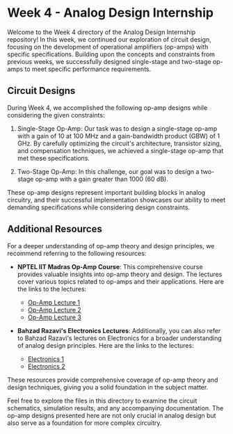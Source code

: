  # Week 4 - Analog Design Internship

Welcome to the Week 4 directory of the Analog Design Internship repository! In this week, we continued our exploration of circuit design, focusing on the development of operational amplifiers (op-amps) with specific specifications. Building upon the concepts and constraints from previous weeks, we successfully designed single-stage and two-stage op-amps to meet specific performance requirements.

## Circuit Designs

During Week 4, we accomplished the following op-amp designs while considering the given constraints:

1. Single-Stage Op-Amp: Our task was to design a single-stage op-amp with a gain of 10 at 100 MHz and a gain-bandwidth product (GBW) of 1 GHz. By carefully optimizing the circuit's architecture, transistor sizing, and compensation techniques, we achieved a single-stage op-amp that met these specifications.

2. Two-Stage Op-Amp: In this challenge, our goal was to design a two-stage op-amp with a gain greater than 1000 (60 dB). 

These op-amp designs represent important building blocks in analog circuitry, and their successful implementation showcases our ability to meet demanding specifications while considering design constraints.

## Additional Resources

For a deeper understanding of op-amp theory and design principles, we recommend referring to the following resources:

- **NPTEL IIT Madras Op-Amp Course**: This comprehensive course provides valuable insights into op-amp theory and design. The lectures cover various topics related to op-amps and their applications. Here are the links to the lectures:

  - [Op-Amp Lecture 1](https://youtu.be/NlD9KDBVaM0)
  - [Op-Amp Lecture 2](https://youtu.be/f8gtlCu_jEo)
  - [Op-Amp Lecture 3](https://youtu.be/PUk5B2dtXTU)

- **Bahzad Razavi's Electronics Lectures**: Additionally, you can also refer to Bahzad Razavi's lectures on Electronics for a broader understanding of analog design principles. Here are the links to the lectures:

  - [Electronics 1](https://youtube.com/playlist?list=PLiDoPUX9nLkJ8dnPgKoVEOiAb8BfulKRR)
  - [Electronics 2](https://youtube.com/playlist?list=PLiDoPUX9nLkIw9EnIv_3K19wlcyJ6msYd)

These resources provide comprehensive coverage of op-amp theory and design techniques, giving you a solid foundation in the subject matter.

Feel free to explore the files in this directory to examine the circuit schematics, simulation results, and any accompanying documentation. The op-amp designs presented here are not only crucial in analog design but also serve as a foundation for more complex circuitry.


